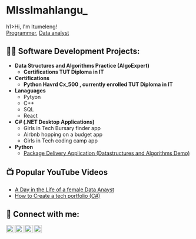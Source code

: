 # MIssImahlangu_
h1>Hi, I'm Itumeleng! <br/><a href="https://github.com/MissIMahlangu">Programmer</a>, <a href="https://www.linkedin.com/in/joshmadakor/">Data analyst</a>

<h2>👨‍💻 Software Development Projects:</h2>

- <b>Data Structures and Algorithms Practice (AlgoExpert)</b>
  - <b> Certifications
  TUT Diploma in IT
- <b>Certifications</b>
  - Python Havrd Cx_500 , currently enrolled TUT Diploma in IT
</b></i>
- <b>Lanaguages</b>
  - Pytyon
  - C++
  - SQL
  - React
- <b>C# (.NET Desktop Applications)</b>
  - Girls in Tech Bursary finder app
  - Airbnb hopping on a budget app
  - Girls in Tech coding camp app
- <b>Python</b>
  - [Package Delivery Application (Datastructures and Algorithms Demo)](https://github.com/joshmadakor1/Package-Delivery-Pathfinding-Algorithm)

<h2>📺 Popular YouTube Videos</h2>

- [A Day in the Life of a female Data Anayst](https://www.youtube.com/watch?v=uHy3oM7NnoU)
- [How to Create a tech portfolio (C#)](https://www.youtube.com/watch?v=N-L9hklSlNk)


<h2> 🤳 Connect with me:</h2>

[<img align="left" alt="JoshMadakor | YouTube" width="22px" src="https://cdn.jsdelivr.net/npm/simple-icons@v3/icons/youtube.svg" />][youtube]
[<img align="left" alt="JoshMadakor | Twitter" width="22px" src="https://cdn.jsdelivr.net/npm/simple-icons@v3/icons/twitter.svg" />][twitter]
[<img align="left" alt="JoshMadakor | LinkedIn" width="22px" src="https://cdn.jsdelivr.net/npm/simple-icons@v3/icons/linkedin.svg" />][linkedin]
[<img align="left" alt="JoshMadakor | Instagram" width="22px" src="https://cdn.jsdelivr.net/npm/simple-icons@v3/icons/instagram.svg" />][instagram]

[twitter]: https://twitter.com/_substancex
[youtube]: https://www.youtube.com/c/joshmadakor
[instagram]: https://www.instagram.com/lifewithsubstance
[linkedin]: https://linkedin.com/in/joshmadakor

<!--
**joshmadakor1/joshmadakor1** is a ✨ _special_ ✨ repository because its `README.md` (this file) appears on your GitHub profile.

Here are some ideas to get you started:

- 🔭 I’m currently working on ...
- 🌱 I’m currently learning ...
- 👯 I’m looking to collaborate on ...
- 🤔 I’m looking for help with ...
- 💬 Ask me about ...
- 📫 How to reach me: ...
- 😄 Pronouns: ...
- ⚡ Fun fact: ...
-->
